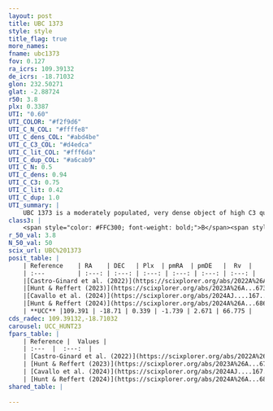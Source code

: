 ```yaml
---
layout: post
title: UBC 1373
style: style
title_flag: true
more_names: 
fname: ubc1373
fov: 0.127
ra_icrs: 109.39132
de_icrs: -18.71032
glon: 232.50271
glat: -2.88724
r50: 3.8
plx: 0.3387
UTI: "0.60"
UTI_COLOR: "#f2f9d6"
UTI_C_N_COL: "#ffffe8"
UTI_C_dens_COL: "#abd4be"
UTI_C_C3_COL: "#d4edca"
UTI_C_lit_COL: "#fff6da"
UTI_C_dup_COL: "#a6cab9"
UTI_C_N: 0.5
UTI_C_dens: 0.94
UTI_C_C3: 0.75
UTI_C_lit: 0.42
UTI_C_dup: 1.0
UTI_summary: |
    UBC 1373 is a moderately populated, very dense object of high C3 quality. It was recently reported in the literature.
class3: |
    <span style="color: #FFC300; font-weight: bold;">B</span><span style="color: green; font-weight: bold;">A</span>
r_50_val: 3.8
N_50_val: 50
scix_url: UBC%201373
posit_table: |
    | Reference    | RA    | DEC   | Plx  | pmRA  | pmDE   |  Rv  |
    | :---         | :---: | :---: | :---: | :---: | :---: | :---: |
    |[Castro-Ginard et al. (2022)](https://scixplorer.org/abs/2022A%26A...661A.118C) | 109.4 | -18.7 | 0.34 | -1.76 | 2.66 | -- |
    |[Hunt & Reffert (2023)](https://scixplorer.org/abs/2023A%26A...673A.114H) | 109.371 | -18.714 | 0.335 | -1.76 | 2.669 | 66.784 |
    |[Cavallo et al. (2024)](https://scixplorer.org/abs/2024AJ....167...12C) | 109.4 | -18.705 | 0.336 | -- | -- | -- |
    |[Hunt & Reffert (2024)](https://scixplorer.org/abs/2024A%26A...686A..42H) | 109.371 | -18.714 | 0.335 | -1.76 | 2.669 | 66.784 |
    | **UCC** |109.391 | -18.71 | 0.339 | -1.739 | 2.671 | 66.775 | 
cds_radec: 109.39132,-18.71032
carousel: UCC_HUNT23
fpars_table: |
    | Reference |  Values |
    | :---  |  :---:  |
    | [Castro-Ginard et al. (2022)](https://scixplorer.org/abs/2022A%26A...661A.118C) | `AV=0.745, Dist=3193, logAge=7.415` |
    | [Hunt & Reffert (2023)](https://scixplorer.org/abs/2023A%26A...673A.114H) | `AV50=1.214, diffAV50=2.011, MOD50=12.103, logAge50=7.541` |
    | [Cavallo et al. (2024)](https://scixplorer.org/abs/2024AJ....167...12C) | `AV50=1.26, dMod50=12.03, logAge50=8.13, [Fe/H]50=-0.12` |
    | [Hunt & Reffert (2024)](https://scixplorer.org/abs/2024A%26A...686A..42H) | `MassJ=328.716` |
shared_table: |
    
---
```

